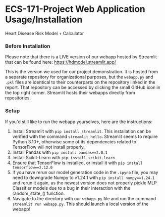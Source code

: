 # ECS-171-Project Web Application Usage/Installation
Heart Disease Risk Model + Calculator

### Before Installation
Please note that there is a LIVE version of our webapp hosted by Streamlit that can be found here:
https://hdmodel.streamlit.app/

This is the version we used for our project demonstration. It is hosted from a separate repository for organizational purposes, but the ``webapp.py`` and ``.pkl`` files are identical to their counterparts on the repository linked in the report. That repository can be accessed by clicking the small GitHub icon in the top right corner. Streamlit hosts their webapps directly from repositories.

### Setup
If you'd still like to run the webapp yourselves, here are the instructions:
1. Install Streamlit with ``pip install streamlit``. This installation can be verified with the command ``streamlit hello``. Streamlit seems to require Python 3.10+, otherwise some of its dependencies related to TensorFlow will not install properly.
2. Install Pandas with ``pip install pandas==2.0.1``
3. Install Scikit-Learn with ``pip install scikit-learn``
4. Ensure that TensorFlow is installed, or install it with ``pip install tensorflow==2.12.0``
5. If you have rerun our model generation code in the ``.ipynb`` file, you may need to downgrade Numpy to v1.24.1 with ``pip install numpy==1.24.1`` and rerun it again, as the newest version does not properly pickle MLP Classifier models due to a bug in their interaction with the random_state_() function.
6. Navigate to the directory with our ``webapp.py`` file and run the command ``streamlit run webapp.py``. This should launch a local version of the webapp!

